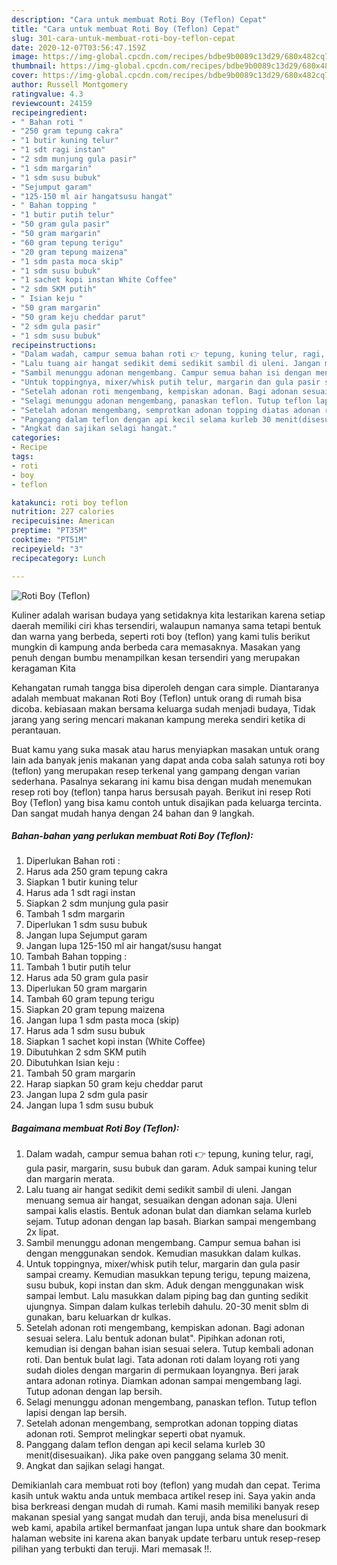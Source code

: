 ```yaml
---
description: "Cara untuk membuat Roti Boy (Teflon) Cepat"
title: "Cara untuk membuat Roti Boy (Teflon) Cepat"
slug: 301-cara-untuk-membuat-roti-boy-teflon-cepat
date: 2020-12-07T03:56:47.159Z
image: https://img-global.cpcdn.com/recipes/bdbe9b0089c13d29/680x482cq70/roti-boy-teflon-foto-resep-utama.jpg
thumbnail: https://img-global.cpcdn.com/recipes/bdbe9b0089c13d29/680x482cq70/roti-boy-teflon-foto-resep-utama.jpg
cover: https://img-global.cpcdn.com/recipes/bdbe9b0089c13d29/680x482cq70/roti-boy-teflon-foto-resep-utama.jpg
author: Russell Montgomery
ratingvalue: 4.3
reviewcount: 24159
recipeingredient:
- " Bahan roti "
- "250 gram tepung cakra"
- "1 butir kuning telur"
- "1 sdt ragi instan"
- "2 sdm munjung gula pasir"
- "1 sdm margarin"
- "1 sdm susu bubuk"
- "Sejumput garam"
- "125-150 ml air hangatsusu hangat"
- " Bahan topping "
- "1 butir putih telur"
- "50 gram gula pasir"
- "50 gram margarin"
- "60 gram tepung terigu"
- "20 gram tepung maizena"
- "1 sdm pasta moca skip"
- "1 sdm susu bubuk"
- "1 sachet kopi instan White Coffee"
- "2 sdm SKM putih"
- " Isian keju "
- "50 gram margarin"
- "50 gram keju cheddar parut"
- "2 sdm gula pasir"
- "1 sdm susu bubuk"
recipeinstructions:
- "Dalam wadah, campur semua bahan roti 👉 tepung, kuning telur, ragi, gula pasir, margarin, susu bubuk dan garam. Aduk sampai kuning telur dan margarin merata."
- "Lalu tuang air hangat sedikit demi sedikit sambil di uleni. Jangan menuang semua air hangat, sesuaikan dengan adonan saja. Uleni sampai kalis elastis. Bentuk adonan bulat dan diamkan selama kurleb sejam. Tutup adonan dengan lap basah. Biarkan sampai mengembang 2x lipat."
- "Sambil menunggu adonan mengembang. Campur semua bahan isi dengan menggunakan sendok. Kemudian masukkan dalam kulkas."
- "Untuk toppingnya, mixer/whisk putih telur, margarin dan gula pasir sampai creamy. Kemudian masukkan tepung terigu, tepung maizena, susu bubuk, kopi instan dan skm. Aduk dengan menggunakan wisk sampai lembut. Lalu masukkan dalam piping bag dan gunting sedikit ujungnya. Simpan dalam kulkas terlebih dahulu. 20-30 menit sblm di gunakan, baru keluarkan dr kulkas."
- "Setelah adonan roti mengembang, kempiskan adonan. Bagi adonan sesuai selera. Lalu bentuk adonan bulat&#34;. Pipihkan adonan roti, kemudian isi dengan bahan isian sesuai selera. Tutup kembali adonan roti. Dan bentuk bulat lagi. Tata adonan roti dalam loyang roti yang sudah dioles dengan margarin di permukaan loyangnya. Beri jarak antara adonan rotinya. Diamkan adonan sampai mengembang lagi. Tutup adonan dengan lap bersih."
- "Selagi menunggu adonan mengembang, panaskan teflon. Tutup teflon lapisi dengan lap bersih."
- "Setelah adonan mengembang, semprotkan adonan topping diatas adonan roti. Semprot melingkar seperti obat nyamuk."
- "Panggang dalam teflon dengan api kecil selama kurleb 30 menit(disesuaikan). Jika pake oven panggang selama 30 menit."
- "Angkat dan sajikan selagi hangat."
categories:
- Recipe
tags:
- roti
- boy
- teflon

katakunci: roti boy teflon 
nutrition: 227 calories
recipecuisine: American
preptime: "PT35M"
cooktime: "PT51M"
recipeyield: "3"
recipecategory: Lunch

---
```



![Roti Boy (Teflon)](https://img-global.cpcdn.com/recipes/bdbe9b0089c13d29/680x482cq70/roti-boy-teflon-foto-resep-utama.jpg)

Kuliner adalah warisan budaya yang setidaknya kita lestarikan karena setiap daerah memiliki ciri khas tersendiri, walaupun namanya sama tetapi bentuk dan warna yang berbeda, seperti roti boy (teflon) yang kami tulis berikut mungkin di kampung anda berbeda cara memasaknya. Masakan yang penuh dengan bumbu menampilkan kesan tersendiri yang merupakan keragaman Kita

Kehangatan rumah tangga bisa diperoleh dengan cara simple. Diantaranya adalah membuat makanan Roti Boy (Teflon) untuk orang di rumah bisa dicoba. kebiasaan makan bersama keluarga sudah menjadi budaya, Tidak jarang yang sering mencari makanan kampung mereka sendiri ketika di perantauan.



Buat kamu yang suka masak atau harus menyiapkan masakan untuk orang lain ada banyak jenis makanan yang dapat anda coba salah satunya roti boy (teflon) yang merupakan resep terkenal yang gampang dengan varian sederhana. Pasalnya sekarang ini kamu bisa dengan mudah menemukan resep roti boy (teflon) tanpa harus bersusah payah.
Berikut ini resep Roti Boy (Teflon) yang bisa kamu contoh untuk disajikan pada keluarga tercinta. Dan sangat mudah hanya dengan 24 bahan dan 9 langkah.


<!--inarticleads1-->

##### Bahan-bahan yang perlukan membuat Roti Boy (Teflon):

1. Diperlukan  Bahan roti :
1. Harus ada 250 gram tepung cakra
1. Siapkan 1 butir kuning telur
1. Harus ada 1 sdt ragi instan
1. Siapkan 2 sdm munjung gula pasir
1. Tambah 1 sdm margarin
1. Diperlukan 1 sdm susu bubuk
1. Jangan lupa Sejumput garam
1. Jangan lupa 125-150 ml air hangat/susu hangat
1. Tambah  Bahan topping :
1. Tambah 1 butir putih telur
1. Harus ada 50 gram gula pasir
1. Diperlukan 50 gram margarin
1. Tambah 60 gram tepung terigu
1. Siapkan 20 gram tepung maizena
1. Jangan lupa 1 sdm pasta moca (skip)
1. Harus ada 1 sdm susu bubuk
1. Siapkan 1 sachet kopi instan (White Coffee)
1. Dibutuhkan 2 sdm SKM putih
1. Dibutuhkan  Isian keju :
1. Tambah 50 gram margarin
1. Harap siapkan 50 gram keju cheddar parut
1. Jangan lupa 2 sdm gula pasir
1. Jangan lupa 1 sdm susu bubuk




<!--inarticleads2-->

##### Bagaimana membuat  Roti Boy (Teflon):

1. Dalam wadah, campur semua bahan roti 👉 tepung, kuning telur, ragi, gula pasir, margarin, susu bubuk dan garam. Aduk sampai kuning telur dan margarin merata.
1. Lalu tuang air hangat sedikit demi sedikit sambil di uleni. Jangan menuang semua air hangat, sesuaikan dengan adonan saja. Uleni sampai kalis elastis. Bentuk adonan bulat dan diamkan selama kurleb sejam. Tutup adonan dengan lap basah. Biarkan sampai mengembang 2x lipat.
1. Sambil menunggu adonan mengembang. Campur semua bahan isi dengan menggunakan sendok. Kemudian masukkan dalam kulkas.
1. Untuk toppingnya, mixer/whisk putih telur, margarin dan gula pasir sampai creamy. Kemudian masukkan tepung terigu, tepung maizena, susu bubuk, kopi instan dan skm. Aduk dengan menggunakan wisk sampai lembut. Lalu masukkan dalam piping bag dan gunting sedikit ujungnya. Simpan dalam kulkas terlebih dahulu. 20-30 menit sblm di gunakan, baru keluarkan dr kulkas.
1. Setelah adonan roti mengembang, kempiskan adonan. Bagi adonan sesuai selera. Lalu bentuk adonan bulat&#34;. Pipihkan adonan roti, kemudian isi dengan bahan isian sesuai selera. Tutup kembali adonan roti. Dan bentuk bulat lagi. Tata adonan roti dalam loyang roti yang sudah dioles dengan margarin di permukaan loyangnya. Beri jarak antara adonan rotinya. Diamkan adonan sampai mengembang lagi. Tutup adonan dengan lap bersih.
1. Selagi menunggu adonan mengembang, panaskan teflon. Tutup teflon lapisi dengan lap bersih.
1. Setelah adonan mengembang, semprotkan adonan topping diatas adonan roti. Semprot melingkar seperti obat nyamuk.
1. Panggang dalam teflon dengan api kecil selama kurleb 30 menit(disesuaikan). Jika pake oven panggang selama 30 menit.
1. Angkat dan sajikan selagi hangat.




Demikianlah cara membuat roti boy (teflon) yang mudah dan cepat. Terima kasih untuk waktu anda untuk membaca artikel resep ini. Saya yakin anda bisa berkreasi dengan mudah di rumah. Kami masih memiliki banyak resep makanan spesial yang sangat mudah dan teruji, anda bisa menelusuri di web kami, apabila artikel bermanfaat jangan lupa untuk share dan bookmark halaman website ini karena akan banyak update terbaru untuk resep-resep pilihan yang terbukti dan teruji. Mari memasak !!. 
